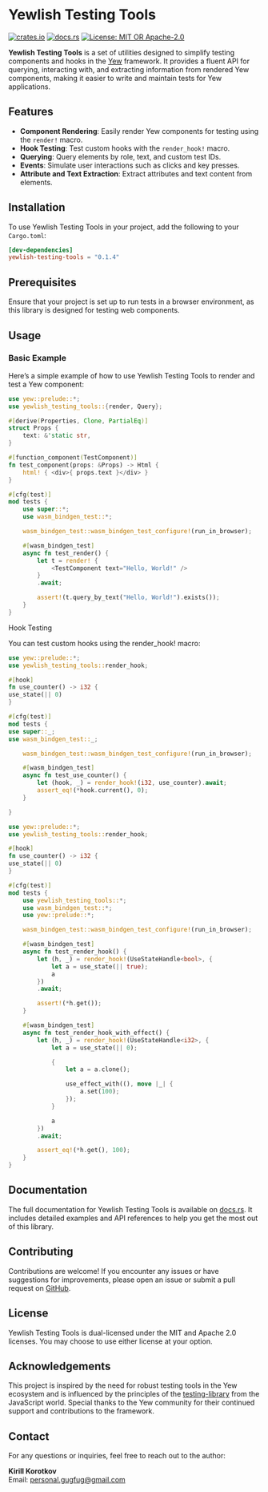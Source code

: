 # Yewlish Testing Tools

[![crates.io](https://img.shields.io/crates/v/yewlish-testing-tools.svg)](https://crates.io/crates/yewlish-testing-tools)
[![docs.rs](https://docs.rs/yewlish-testing-tools/badge.svg)](https://docs.rs/yewlish-testing-tools)
[![License: MIT OR Apache-2.0](https://img.shields.io/crates/l/yewlish-testing-tools.svg)](https://opensource.org/licenses/MIT)

**Yewlish Testing Tools** is a set of utilities designed to simplify testing components and hooks in the [Yew](https://yew.rs) framework. It provides a fluent API for querying, interacting with, and extracting information from rendered Yew components, making it easier to write and maintain tests for Yew applications.

## Features

- **Component Rendering**: Easily render Yew components for testing using the `render!` macro.
- **Hook Testing**: Test custom hooks with the `render_hook!` macro.
- **Querying**: Query elements by role, text, and custom test IDs.
- **Events**: Simulate user interactions such as clicks and key presses.
- **Attribute and Text Extraction**: Extract attributes and text content from elements.

## Installation

To use Yewlish Testing Tools in your project, add the following to your `Cargo.toml`:

```toml
[dev-dependencies]
yewlish-testing-tools = "0.1.4"
```

## Prerequisites

Ensure that your project is set up to run tests in a browser environment, as this library is designed for testing web components.

## Usage

### Basic Example

Here’s a simple example of how to use Yewlish Testing Tools to render and test a Yew component:

```rust
use yew::prelude::*;
use yewlish_testing_tools::{render, Query};

#[derive(Properties, Clone, PartialEq)]
struct Props {
    text: &'static str,
}

#[function_component(TestComponent)]
fn test_component(props: &Props) -> Html {
    html! { <div>{ props.text }</div> }
}

#[cfg(test)]
mod tests {
    use super::*;
    use wasm_bindgen_test::*;

    wasm_bindgen_test::wasm_bindgen_test_configure!(run_in_browser);

    #[wasm_bindgen_test]
    async fn test_render() {
        let t = render! {
            <TestComponent text="Hello, World!" />
        }
        .await;

        assert!(t.query_by_text("Hello, World!").exists());
    }
}
```

Hook Testing

You can test custom hooks using the render_hook! macro:

```rust
use yew::prelude::*;
use yewlish_testing_tools::render_hook;

#[hook]
fn use_counter() -> i32 {
use_state(|| 0)
}

#[cfg(test)]
mod tests {
use super::_;
use wasm_bindgen_test::_;

    wasm_bindgen_test::wasm_bindgen_test_configure!(run_in_browser);

    #[wasm_bindgen_test]
    async fn test_use_counter() {
        let (hook, _) = render_hook!(i32, use_counter).await;
        assert_eq!(*hook.current(), 0);
    }

}

use yew::prelude::*;
use yewlish_testing_tools::render_hook;

#[hook]
fn use_counter() -> i32 {
use_state(|| 0)
}

#[cfg(test)]
mod tests {
    use yewlish_testing_tools::*;
    use wasm_bindgen_test::*;
    use yew::prelude::*;

    wasm_bindgen_test::wasm_bindgen_test_configure!(run_in_browser);

    #[wasm_bindgen_test]
    async fn test_render_hook() {
        let (h, _) = render_hook!(UseStateHandle<bool>, {
            let a = use_state(|| true);
            a
        })
        .await;

        assert!(*h.get());
    }

    #[wasm_bindgen_test]
    async fn test_render_hook_with_effect() {
        let (h, _) = render_hook!(UseStateHandle<i32>, {
            let a = use_state(|| 0);

            {
                let a = a.clone();

                use_effect_with((), move |_| {
                    a.set(100);
                });
            }

            a
        })
        .await;

        assert_eq!(*h.get(), 100);
    }
}
```

## Documentation

The full documentation for Yewlish Testing Tools is available on [docs.rs](https://docs.rs/yewlish-testing-tools). It includes detailed examples and API references to help you get the most out of this library.

## Contributing

Contributions are welcome! If you encounter any issues or have suggestions for improvements, please open an issue or submit a pull request on [GitHub](https://github.com/patchwork-body/yewlish).

## License

Yewlish Testing Tools is dual-licensed under the MIT and Apache 2.0 licenses. You may choose to use either license at your option.

## Acknowledgements

This project is inspired by the need for robust testing tools in the Yew ecosystem and is influenced by the principles of the [testing-library](https://testing-library.com) from the JavaScript world. Special thanks to the Yew community for their continued support and contributions to the framework.

## Contact

For any questions or inquiries, feel free to reach out to the author:

**Kirill Korotkov**  
Email: [personal.gugfug@gmail.com](mailto:personal.gugfug@gmail.com)
